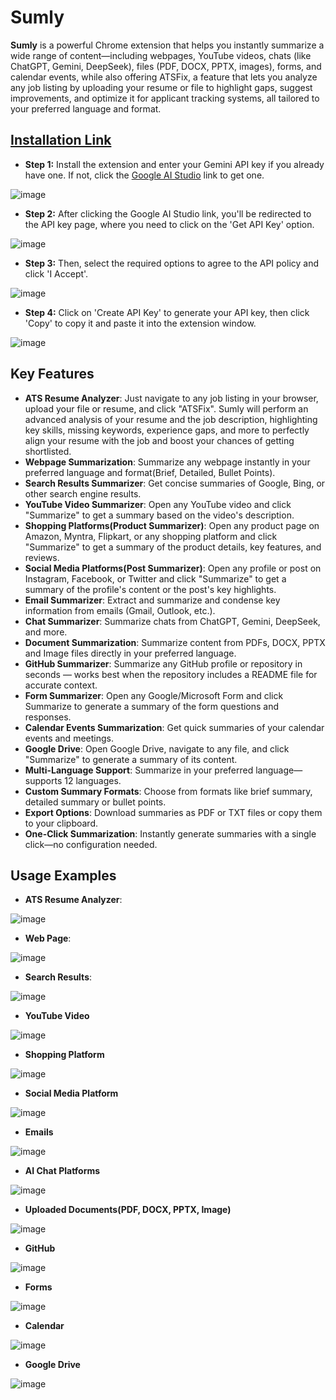 # Sumly
**Sumly** is a powerful Chrome extension that helps you instantly summarize a wide range of content—including webpages, YouTube videos, chats (like ChatGPT, Gemini, DeepSeek), files (PDF, DOCX, PPTX, images), forms, and calendar events, while also offering ATSFix, a feature that lets you analyze any job listing by uploading your resume or file to highlight gaps, suggest improvements, and optimize it for applicant tracking systems, all tailored to your preferred language and format.

## [Installation Link](https://chromewebstore.google.com/detail/honfjipamlobaeefcpggckeghjpolmjj?utm_source=item-share-cb)
- **Step 1:** Install the extension and enter your Gemini API key if you already have one. If not, click the [Google AI Studio](https://aistudio.google.com/app/apikey) link to get one.
  
![image](https://github.com/user-attachments/assets/9f9e3637-724d-4c29-a9eb-6009c4b01b02)

- **Step 2:** After clicking the Google AI Studio link, you'll be redirected to the API key page, where you need to click on the 'Get API Key' option.
  
![image](https://github.com/user-attachments/assets/690a1e9c-13b9-4c16-b0a9-ab904752fcdd)
  
- **Step 3:** Then, select the required options to agree to the API policy and click 'I Accept'.
  
![image](https://github.com/user-attachments/assets/040d4ce5-7396-44bd-b4b8-576475fe018a)
  
- **Step 4:** Click on 'Create API Key' to generate your API key, then click 'Copy' to copy it and paste it into the extension window.
  
![image](https://github.com/user-attachments/assets/f36d9038-7716-4f77-b14a-c55276eb7635)

## Key Features
- **ATS Resume Analyzer**: Just navigate to any job listing in your browser, upload your file or resume, and click "ATSFix". Sumly will perform an advanced analysis of your resume and the job description, highlighting key skills, missing keywords, experience gaps, and more to perfectly align your resume with the job and boost your chances of getting shortlisted.
- **Webpage Summarization**: Summarize any webpage instantly in your preferred language and format(Brief, Detailed, Bullet Points).
- **Search Results Summarizer**: Get concise summaries of Google, Bing, or other search engine results.
- **YouTube Video Summarizer**: Open any YouTube video and click "Summarize" to get a summary based on the video's description.
- **Shopping Platforms(Product Summarizer)**: Open any product page on Amazon, Myntra, Flipkart, or any shopping platform and click "Summarize" to get a summary of the product details, key features, and reviews.
- **Social Media Platforms(Post Summarizer)**: Open any profile or post on Instagram, Facebook, or Twitter and click "Summarize" to get a summary of the profile's content or the post's key highlights.
- **Email Summarizer**: Extract and summarize and condense key information from emails (Gmail, Outlook, etc.).
- **Chat Summarizer**: Summarize chats from ChatGPT, Gemini, DeepSeek, and more.
- **Document Summarization**: Summarize content from PDFs, DOCX, PPTX and Image files directly in your preferred language.
- **GitHub Summarizer**: Summarize any GitHub profile or repository in seconds — works best when the repository includes a README file for accurate context.
- **Form Summarizer**: Open any Google/Microsoft Form and click Summarize to generate a summary of the form questions and responses.
- **Calendar Events Summarization**: Get quick summaries of your calendar events and meetings.
- **Google Drive**: Open Google Drive, navigate to any file, and click "Summarize" to generate a summary of its content.
- **Multi-Language Support**: Summarize in your preferred language—supports 12 languages.
- **Custom Summary Formats**: Choose from formats like brief summary, detailed summary or bullet points.
- **Export Options**: Download summaries as PDF or TXT files or copy them to your clipboard.
- **One-Click Summarization**: Instantly generate summaries with a single click—no configuration needed.

## Usage Examples
- **ATS Resume Analyzer**:

![image](https://github.com/user-attachments/assets/57cd5b8b-c684-415c-8d4e-f7e437f521f3)
  
- **Web Page**:

![image](https://github.com/user-attachments/assets/5ebd09e1-87a8-4a34-a6f2-b8cd9bbd7eec)

- **Search Results**:

![image](https://github.com/user-attachments/assets/c165e92c-1db7-4b27-a7a6-bb32b781e76e)

- **YouTube Video**

![image](https://github.com/user-attachments/assets/23bce698-4c63-480b-92e5-c16cebea55d8)

- **Shopping Platform**

![image](https://github.com/user-attachments/assets/2ba06d68-3650-4f83-ad26-821df69a50e7)

- **Social Media Platform**

![image](https://github.com/user-attachments/assets/cb5a54a4-0d5d-4987-9ef3-8b5c49604dd9)

- **Emails**

![image](https://github.com/user-attachments/assets/69065dab-3abb-4309-b626-9176e71d50bb)

- **AI Chat Platforms**

![image](https://github.com/user-attachments/assets/c20c5932-5377-4794-a657-85603a2cc84b)

- **Uploaded Documents(PDF, DOCX, PPTX, Image)**

![image](https://github.com/user-attachments/assets/9dc71216-48af-4cfc-92de-688100da776c)

- **GitHub**

![image](https://github.com/user-attachments/assets/895c38b6-08bc-4079-b3b0-5cc36c2045cb)

- **Forms** 

![image](https://github.com/user-attachments/assets/0ac88bc8-076d-4dd7-b7e8-6e3651a327bd)

- **Calendar**

![image](https://github.com/user-attachments/assets/0a3c8322-5ab3-494b-96a7-0de20ac2c158)

- **Google Drive**

![image](https://github.com/user-attachments/assets/98a31233-15fb-4875-82b0-6d1cceef01ca)










